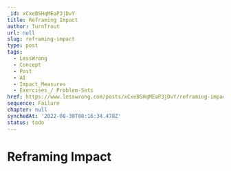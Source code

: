 ```yaml
---
_id: xCxeBSHqMEaP3jDvY
title: Reframing Impact
author: TurnTrout
url: null
slug: reframing-impact
type: post
tags:
  - LessWrong
  - Concept
  - Post
  - AI
  - Impact_Measures
  - Exercises_/ Problem-Sets
href: https://www.lesswrong.com/posts/xCxeBSHqMEaP3jDvY/reframing-impact
sequence: Failure
chapter: null
synchedAt: '2022-08-30T08:16:34.478Z'
status: todo
---
```


# Reframing Impact
